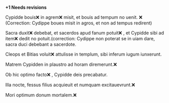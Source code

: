 **+1 Needs revisions**

Cypidde bouis❌  in agrem❌  misit, et bouis ad tempum no uenit. ❌ (Correction: Cydippe boues misit in agros, et non ad tempus redirent) 

Sacra duxit❌  debebat, et sacerdos apud fanum potuit❌ , et Cypidde sibi ad item❌  dedit no potuit.(correction: Cydippe non poterat se in uiam dare, sacra duci debebant a sacerdote. 

Cleops et Bitias voluit❌  attulisse in templum, sibi inferum iugum iunxerunt.

Matrem Cypidden in plaustro ad horam diremerunt.❌ 

Ob hic optimo facto❌ , Cypidde deis precabatur.

Illa nocte, fessus filius acquieuit et numquam excitauevrunt.❌ 

Mori optimum donum mortalem.❌ 

